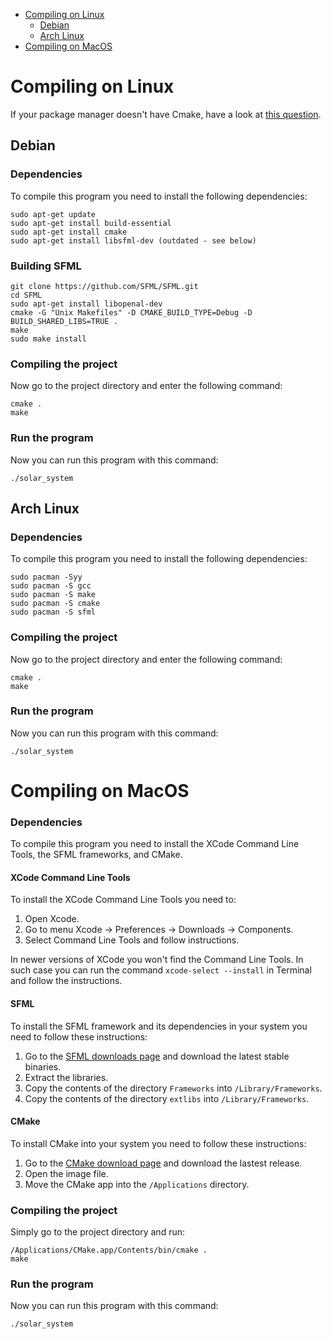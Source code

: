 * [Compiling on Linux](#compiling-on-linux)
  * [Debian](#debian)
  * [Arch Linux](#arch-linux)
* [Compiling on MacOS](#compiling-on-macos)

# Compiling on Linux

If your package manager doesn't have Cmake, have a look at
[this question](https://askubuntu.com/questions/355565/how-to-install-latest-cmake-version-in-linux-ubuntu-from-command-line/865294#865294).

## Debian

### Dependencies

To compile this program you need to install the following dependencies:

```
sudo apt-get update
sudo apt-get install build-essential
sudo apt-get install cmake
sudo apt-get install libsfml-dev (outdated - see below)
```

### Building SFML
```
git clone https://github.com/SFML/SFML.git
cd SFML
sudo apt-get install libopenal-dev
cmake -G "Unix Makefiles" -D CMAKE_BUILD_TYPE=Debug -D BUILD_SHARED_LIBS=TRUE .
make
sudo make install
```

### Compiling the project

Now go to the project directory and enter the following command:

```
cmake .
make
```

### Run the program

Now you can run this program with this command:

```
./solar_system
```

## Arch Linux

### Dependencies

To compile this program you need to install the following dependencies:

```
sudo pacman -Syy
sudo pacman -S gcc
sudo pacman -S make
sudo pacman -S cmake
sudo pacman -S sfml
```

### Compiling the project

Now go to the project directory and enter the following command:

```
cmake .
make
```

### Run the program

Now you can run this program with this command:

```
./solar_system
```

# Compiling on MacOS

### Dependencies

To compile this program you need to install the XCode Command Line Tools, the SFML frameworks, and CMake.

#### XCode Command Line Tools

To install the XCode Command Line Tools you need to:

1. Open Xcode.
2. Go to menu Xcode -> Preferences -> Downloads -> Components.
3. Select Command Line Tools and follow instructions.

In newer versions of XCode you won't find the Command Line Tools. In such case you can run the command `xcode-select --install` in Terminal and follow the instructions.

#### SFML

To install the SFML framework and its dependencies in your system you need to follow these instructions:

1. Go to the [SFML downloads page](https://www.sfml-dev.org/download.php) and download the latest stable binaries.
2. Extract the libraries.
3. Copy the contents of the directory `Frameworks` into `/Library/Frameworks`.
4. Copy the contents of the directory `extlibs` into `/Library/Frameworks`.

#### CMake

To install CMake into your system you need to follow these instructions:

1. Go to the [CMake download page](https://cmake.org/download/) and download the lastest release.
2. Open the image file.
3. Move the CMake app into the `/Applications` directory.

### Compiling the project

Simply go to the project directory and run:

```
/Applications/CMake.app/Contents/bin/cmake .
make
```

### Run the program

Now you can run this program with this command:

```
./solar_system
```
